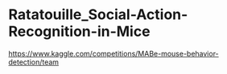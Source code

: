 # Ratatouille_Social-Action-Recognition-in-Mice
https://www.kaggle.com/competitions/MABe-mouse-behavior-detection/team
